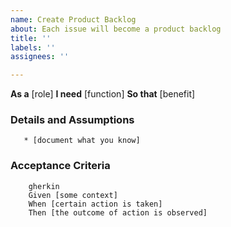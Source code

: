 ```yaml
---
name: Create Product Backlog
about: Each issue will become a product backlog
title: ''
labels: ''
assignees: ''

---
```


**As a** [role]
**I need** [function]
**So that** [benefit]

### Details and Assumptions
       * [document what you know]

### Acceptance Criteria
        gherkin
        Given [some context]
        When [certain action is taken]
        Then [the outcome of action is observed]
